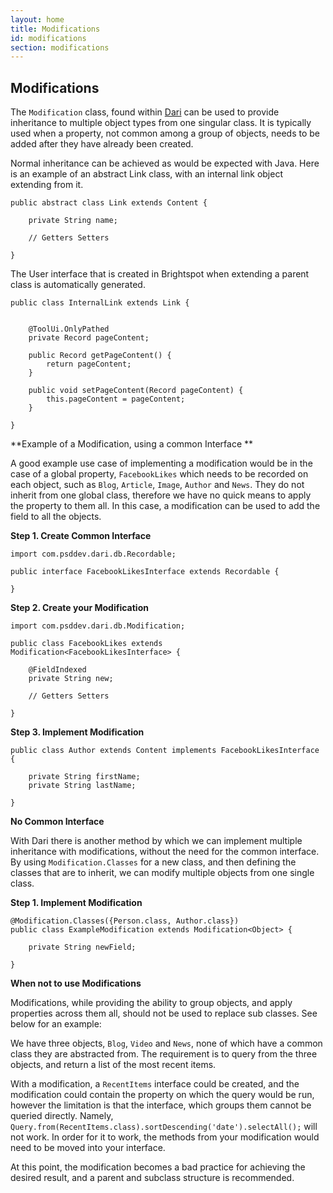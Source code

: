 ```yaml
---
layout: home
title: Modifications
id: modifications
section: modifications
---
```


## Modifications

The `Modification` class, found within [Dari](http://www.dariframework.org/javadocs/com/psddev/dari/db/Modification.html) can be used to provide inheritance to multiple object types from one singular class. It is typically used when a property, not common among a group of objects, needs to be added after they have already been created.

Normal inheritance can be achieved as would be expected with Java. Here is an example of an abstract Link class, with an internal link object extending from it.

	
	public abstract class Link extends Content {
	
	    private String name;

	    // Getters Setters

	}
	
The User interface that is created in Brightspot when extending a parent class is automatically generated.
	
	public class InternalLink extends Link {

    
        @ToolUi.OnlyPathed
        private Record pageContent;

	    public Record getPageContent() {
		    return pageContent;
	    }

	    public void setPageContent(Record pageContent) {
		    this.pageContent = pageContent;
	    }

	}




**Example of a Modification, using a common Interface
**

A good example use case of implementing a modification would be in the case of a global property, `FacebookLikes` which needs to be recorded on each object, such as `Blog`, `Article`, `Image`, `Author` and `News`. They do not inherit from one global class, therefore we have no quick means to apply the property to them all. In this case, a modification can be used to add the field to all the objects.

**Step 1. Create Common Interface**

	import com.psddev.dari.db.Recordable;

	public interface FacebookLikesInterface extends Recordable {
    
    }
    
**Step 2. Create your Modification**


	import com.psddev.dari.db.Modification;

	public class FacebookLikes extends Modification<FacebookLikesInterface> {

        @FieldIndexed
        private String new;

	    // Getters Setters
	
	}

**Step 3. Implement Modification** 

	public class Author extends Content implements FacebookLikesInterface {

	    private String firstName;
	    private String lastName;
	    
	}


**No Common Interface**

With Dari there is another method by which we can implement multiple inheritance with modifications, without the need for the common interface. By using `Modification.Classes` for a new class, and then defining the classes that are to inherit, we can modify multiple objects from one single class.

**Step 1. Implement Modification** 

	@Modification.Classes({Person.class, Author.class})
	public class ExampleModification extends Modification<Object> {
	
	    private String newField;
	
	}
	
**When not to use Modifications**

Modifications, while providing the ability to group objects, and apply properties across them all, should not be used to replace sub classes. See below for an example:


We have three objects, `Blog`, `Video` and `News`, none of which have a common class they are abstracted from. The requirement is to query from the three objects, and return a list of the most recent items.

With a modification, a `RecentItems` interface could be created, and the modification could contain the property on which the query would be run, however the limitation is that the interface, which groups them cannot be queried directly. Namely, `Query.from(RecentItems.class).sortDescending('date').selectAll();` will not work. In order for it to work, the methods from your modification would need to be moved into your interface.

At this point, the modification becomes a bad practice for achieving the desired result, and a parent and subclass structure is recommended.
	